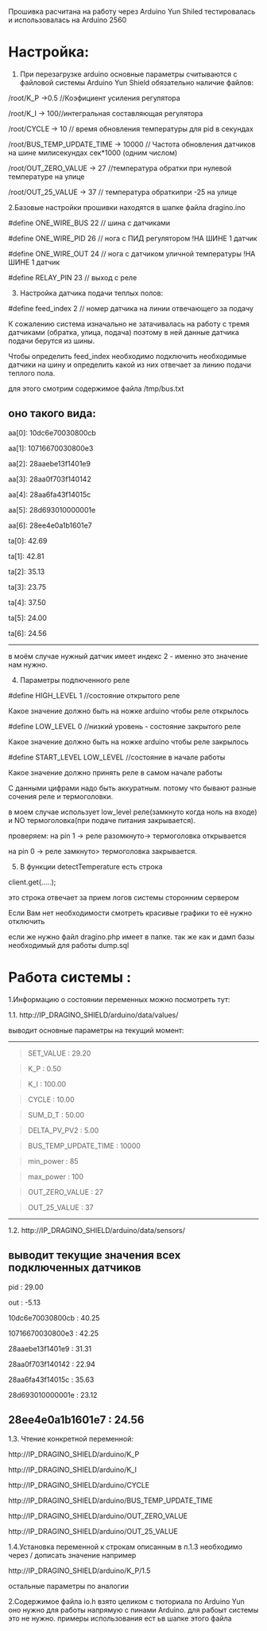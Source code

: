 Прошивка расчитана на работу через Arduino Yun Shiled
тестировалась и использовалась на Arduino 2560

# Настройка:
1. При перезагрузке arduino основные параметры считываются с файловой системы Arduino Yun Shield обязательно наличие файлов:

/root/K_P ->0.5 //Коэфициент  усиления регулятора

/root/K_I -> 100//интегральная составляющая регулятора

/root/CYCLE -> 10 // время обновления температуры для pid  в секундах

/root/BUS_TEMP_UPDATE_TIME -> 10000 // Частота обновления датчиков на шине милисекундах cек*1000 (одним числом)

/root/OUT_ZERO_VALUE -> 27 //температура обратки при нулевой температуре на улице

/root/OUT_25_VALUE -> 37 // температура обраткипри -25 на улице


2.Базовые настройки прошивки находятся в шапке файла dragino.ino


#define ONE_WIRE_BUS 22                               // шина с датчиками

#define ONE_WIRE_PID 26                               // нога с ПИД регулятором !НА ШИНЕ 1 датчик

#define ONE_WIRE_OUT 24                               // нога с датчиком уличной температуры !НА ШИНЕ 1 датчик

#define RELAY_PIN     23                              // выход с реле


3. Настройка датчика подачи теплых полов:

#define feed_index     2                              // номер датчика на линии отвечающего за подачу

К сожалению система изначально не затачивалась на работу с тремя датчиками (обратка, улица, подача)
поэтому в ней данные датчика подачи берутся из шины.

Чтобы определить feed_index необходимо подключить необходимые датчики на шину и определить какой из них отвечает за линию подачи теплого пола.

для этого смотрим содержимое файла /tmp/bus.txt

оно такого вида:
------------------
aa[0]: 10dc6e70030800cb

aa[1]: 10716670030800e3

aa[2]: 28aaebe13f1401e9

aa[3]: 28aa0f703f140142

aa[4]: 28aa6fa43f14015c

aa[5]: 28d693010000001e

aa[6]: 28ee4e0a1b1601e7

ta[0]: 42.69

ta[1]: 42.81

ta[2]: 35.13

ta[3]: 23.75

ta[4]: 37.50

ta[5]: 24.00

ta[6]: 24.56

------------------
в моём случае нужный датчик имеет индекс 2 - именно это значение нам нужно.


4. Параметры подлюченного реле

#define HIGH_LEVEL     1                              //состояние открытого реле

Какое значение должно быть на ножке arduino чтобы реле открылось


#define LOW_LEVEL     0                              //низкий уровень - состояние закрытого реле

Какое значение должно быть на ножке arduino чтобы реле закрылось


#define START_LEVEL     LOW_LEVEL                   //состояние в начале работы

Какое значение должно принять реле в самом начале работы 

С данными цифрами надо быть аккуратным. потому что бывают разные сочения реле и термоголовки.

в моем случае использует low_level реле(замкнуто когда ноль на входе) и NO термоголовка(при подаче питания закрывается).

проверяем: на pin 1 -> реле разомкнуто-> термоголовка открывается

на pin 0 -> реле замкнуто> термоголовка закрывается.



5. В функции detectTemperature есть строка

client.get(.....);

это строка отвечает за прием логов системы сторонним сервером

Если Вам нет необходимости смотреть красивые графики то её нужно отключить

если же нужно файл dragino.php имеет в папке. так же как и дамп базы необходимый для работы dump.sql


# Работа системы :

1.Информацию о состоянии переменных можно посмотреть тут:

1.1. http://IP_DRAGINO_SHIELD/arduino/data/values/

выводит основные параметры на текущий момент:

-------------------
> SET_VALUE : 29.20

> K_P : 0.50

> K_I : 100.00

> CYCLE : 10.00

> SUM_D_T : 50.00

> DELTA_PV_PV2 : 5.00

> BUS_TEMP_UPDATE_TIME : 10000

> min_power : 85

> max_power : 100

> OUT_ZERO_VALUE : 27

> OUT_25_VALUE : 37

-------------------
1.2. http://IP_DRAGINO_SHIELD/arduino/data/sensors/

выводит текущие значения всех подключенных датчиков
-------------------
pid : 29.00

out : -5.13

10dc6e70030800cb : 40.25

10716670030800e3 : 42.25

28aaebe13f1401e9 : 31.31

28aa0f703f140142 : 22.94

28aa6fa43f14015c : 35.63

28d693010000001e : 23.12

28ee4e0a1b1601e7 : 24.56
-------------------


1.3. Чтение конкретной переменной:

http://IP_DRAGINO_SHIELD/arduino/K_P

http://IP_DRAGINO_SHIELD/arduino/K_I

http://IP_DRAGINO_SHIELD/arduino/CYCLE

http://IP_DRAGINO_SHIELD/arduino/BUS_TEMP_UPDATE_TIME

http://IP_DRAGINO_SHIELD/arduino/OUT_ZERO_VALUE 

http://IP_DRAGINO_SHIELD/arduino/OUT_25_VALUE 



1.4.Установка переменной к строкам описанным в п.1.3 необходимо через / дописать значение например

http://IP_DRAGINO_SHIELD/arduino/K_P/1.5

остальные параметры по аналогии



2.Содержимое файла io.h взято целиком с тюториала по Arduino Yun оно нужно для работы напрямую с пинами Arduino.
для рабоыт системы это не нужно. примеры использования  ест ьв шапке этого файла



